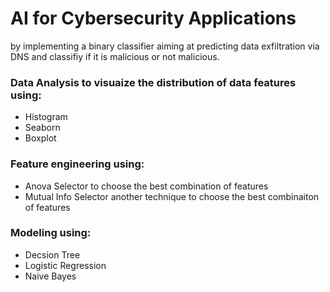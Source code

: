 #  AI for Cybersecurity Applications
 by implementing a binary classifier aiming at predicting data 
exfiltration via DNS and classifiy if it is malicious or not malicious. 

### Data Analysis to visuaize the distribution of data features using:
- Histogram
- Seaborn 
- Boxplot
 
### Feature engineering using:
- Anova Selector to choose the best combination of features 
- Mutual Info Selector another technique to choose the best combinaiton of features
 
### Modeling using:
- Decsion Tree 
- Logistic Regression
-  Naive Bayes
